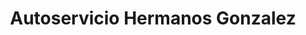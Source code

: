 ---
title: "Autoservicio Hermanos Gonzalez"
url: /bolivar/autoservicio-hermanos-gonzalez/
shop: supermercado
---
